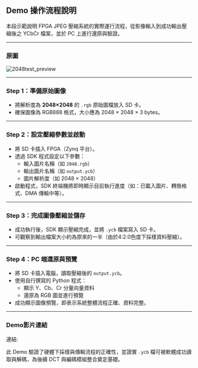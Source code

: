 
##  Demo 操作流程說明

本段示範說明 FPGA JPEG 壓縮系統的實際運行流程，從影像輸入到成功輸出壓縮後之 YCbCr 檔案，並於 PC 上進行還原與驗證。  

---
### 原圖
![2048test_preview](https://github.com/user-attachments/assets/384a4fb7-3783-4846-a637-0a49b2128b81)

---

###  Step 1：準備原始圖像

- 將解析度為 **2048×2048** 的 `.rgb` 原始圖檔放入 SD 卡。
- 確保圖像為 RGB888 格式，大小應為 2048 × 2048 × 3 bytes。

---

###  Step 2：設定壓縮參數並啟動

- 將 SD 卡插入 FPGA（Zynq 平台）。
- 透過 SDK 程式設定以下參數：
  - 輸入圖片名稱（如 `2048.rgb`）
  - 輸出圖片名稱（如 `output.ycb`）
  - 圖片解析度（如 2048 × 2048）
- 啟動程式，SDK 終端機將即時顯示目前執行進度（如：已載入圖片、轉換格式、DMA 傳輸中等）。

---

###  Step 3：完成圖像壓縮並儲存

- 成功執行後，SDK 顯示壓縮完成，並將 `.ycb` 檔案寫入 SD 卡。
- 可觀察到輸出檔案大小約為原來的一半（由於4:2:0色度下採樣資料壓縮）。

---

###  Step 4：PC 端還原與預覽

- 將 SD 卡插入電腦，讀取壓縮後的 `output.ycb`。
- 使用自行撰寫的 Python 程式：
  - 顯示 Y、Cb、Cr 分量向量資料
  - 還原為 RGB 圖並進行預覽
- 成功顯示圖像預覽，即表示系統整體流程正確、資料完整。

---

### Demo影片連結
連結: 

此 Demo 驗證了硬體下採樣與傳輸流程的正確性，並證實 `.ycb` 檔可被軟體成功讀取與解碼，為後續 DCT 與編碼模組整合奠定基礎。
